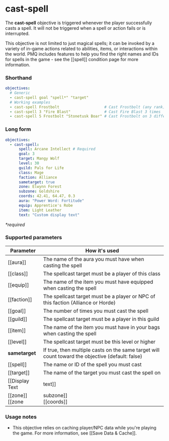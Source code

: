 # cast-spell

The **cast-spell** objective is triggered whenever the player successfully casts a spell. It will not be triggered when a spell or action fails or is interrupted.

This objective is not limited to just magical spells; it can be invoked by a variety of in-game actions related to abilities, items, or interactions within the world. PMQ includes features to help you find the right names and IDs for spells in the game - see the [[spell]] condition page for more information.

### Shorthand

```yaml
objectives:
  # Generic
  - cast-spell goal "spell*" "target"
  # Working examples
  - cast-spell Frostbolt                    # Cast Frostbolt (any rank)
  - cast-spell 3 "Fire Blast"               # Cast Fire Blast 3 times
  - cast-spell 5 Frostbolt "Stonetusk Boar" # Cast Frostbolt on 3 different Stonetusk Boars
```

### Long form

```yaml
objectives:
  - cast-spell:
      spell: Arcane Intellect # Required
      goal: 3
      target: Mangy Wolf
      level: 30
      guild: Pals for Life
      class: Mage
      faction: Alliance
      sametarget: true
      zone: Elwynn Forest
      subzone: Goldshire
      coords: 42.41, 64.47, 0.3
      aura: "Power Word: Fortitude"
      equip: Apprentice's Robe
      item: Light Leather
      text: "Custom display text"
```

_*required_

### Supported parameters

| Parameter | How it's used |
|---|---|
| [[aura]] | The name of the aura you must have when casting the spell |
| [[class]] | The spellcast target must be a player of this class |
| [[equip]] | The name of the item you must have equipped when casting the spell |
| [[faction]] | The spellcast target must be a player or NPC of this faction (Alliance or Horde) |
| [[goal]] | The number of times you must cast the spell |
| [[guild]] | The spellcast target must be a player in this guild |
| [[item]] | The name of the item you must have in your bags when casting the spell |
| [[level]] | The spellcast target must be this level or higher |
| **sametarget** | If true, then multiple casts on the same target will count toward the objective (default: false) |
| [[spell]] | The name or ID of the spell you must cast |
| [[target]] | The name of the target you must cast the spell on |
| [[Display Text | text]] | Custom display text for this objective |
| [[zone]]<br/>[[zone | subzone]]<br/>[[coords]] | The location you must be in when casting the spell |

### Usage notes

* This objective relies on caching player/NPC data while you're playing the game. For more information, see [[Save Data &amp; Cache]].
